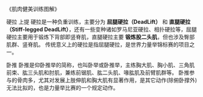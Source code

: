 《肌肉健美训练图解》

硬拉 上提
  硬拉是一种负重训练，主要分为 **屈腿硬拉（DeadLift）** 和 **直腿硬拉（Stiff-legged DeadLift）**，还有一些变种诸如罗马尼亚硬拉、相扑硬拉等，屈腿硬拉主要用于锻炼下背部即竖脊肌，直腿硬拉主要 **锻炼股二头肌**，但也涉及臀部肌群、竖脊肌。
  传统意义上的硬拉是指屈腿硬拉，是世界力量举锦标赛的项目之一。

卧推
  卧推是仰卧推举的简称，也叫卧举或卧推举，主练胸大肌、胸小肌、三角肌前束、肱三头肌和肘肌，兼练前锯肌、肱二头肌、喙肱肌及前臂肌群等。
  卧推参与的骨肉多，尤其对发展上肢伸肌和胸大肌有显著作用，是其它动作(除俯卧撑外)无法比拟的，也是力量举比赛的一个规定动作。
